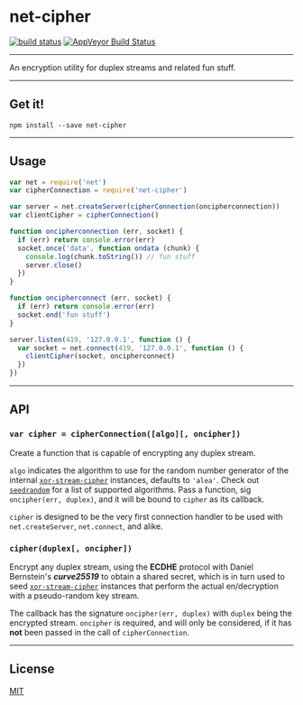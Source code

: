 # net-cipher

[![build status](http://img.shields.io/travis/chiefbiiko/net-cipher.svg?style=flat)](http://travis-ci.org/chiefbiiko/net-cipher) [![AppVeyor Build Status](https://ci.appveyor.com/api/projects/status/github/chiefbiiko/net-cipher?branch=master&svg=true)](https://ci.appveyor.com/project/chiefbiiko/net-cipher)

***

An encryption utility for duplex streams and related fun stuff.

***

## Get it!

```
npm install --save net-cipher
```

***

## Usage

``` js
var net = require('net')
var cipherConnection = require('net-cipher')

var server = net.createServer(cipherConnection(oncipherconnection))
var clientCipher = cipherConnection()

function oncipherconnection (err, socket) {
  if (err) return console.error(err)
  socket.once('data', function ondata (chunk) {
    console.log(chunk.toString()) // fun stuff
    server.close()
  })
}

function oncipherconnect (err, socket) {
  if (err) return console.error(err)
  socket.end('fun stuff')
}

server.listen(419, '127.0.0.1', function () {
  var socket = net.connect(419, '127.0.0.1', function () {
    clientCipher(socket, oncipherconnect)
  })
})
```

***

## API

### `var cipher = cipherConnection([algo][, oncipher])`

Create a function that is capable of encrypting any duplex stream.

`algo` indicates the algorithm to use for the random number generator of the internal [`xor-stream-cipher`](https://github.com/chiefbiiko/xor-stream-cipher) instances, defaults to `'alea'`. Check out  [`seedrandom`](https://github.com/davidbau/seedrandom#other-fast-prng-algorithms) for a list of supported algorithms. Pass a function, sig `oncipher(err, duplex)`, and it will be bound to `cipher` as its callback.

`cipher` is designed to be the very first connection handler to be used with `net.createServer`, `net.connect`, and alike.

### `cipher(duplex[, oncipher])`

Encrypt any duplex stream, using the **ECDHE** protocol with Daniel Bernstein's **_curve25519_** to obtain a shared secret, which is in turn used to seed [`xor-stream-cipher`](https://github.com/chiefbiiko/xor-stream-cipher) instances that perform the actual en/decryption with a pseudo-random key stream.

The callback has the signature `oncipher(err, duplex)` with `duplex` being the encrypted stream. `oncipher` is required, and will only be considered, if it has **not** been passed in the call of `cipherConnection`.

***

## License

[MIT](./license.md)
